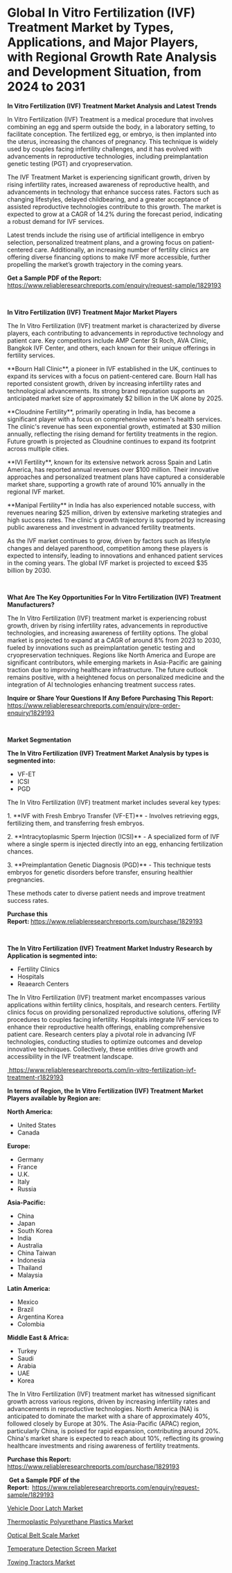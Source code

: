 <p><h1>Global In Vitro Fertilization (IVF) Treatment Market by Types, Applications, and Major Players, with Regional Growth Rate Analysis and Development Situation, from 2024 to 2031</h1></p><p><strong>In Vitro Fertilization (IVF) Treatment Market Analysis and Latest Trends</strong></p>
<p><p>In Vitro Fertilization (IVF) Treatment is a medical procedure that involves combining an egg and sperm outside the body, in a laboratory setting, to facilitate conception. The fertilized egg, or embryo, is then implanted into the uterus, increasing the chances of pregnancy. This technique is widely used by couples facing infertility challenges, and it has evolved with advancements in reproductive technologies, including preimplantation genetic testing (PGT) and cryopreservation.</p><p>The IVF Treatment Market is experiencing significant growth, driven by rising infertility rates, increased awareness of reproductive health, and advancements in technology that enhance success rates. Factors such as changing lifestyles, delayed childbearing, and a greater acceptance of assisted reproductive technologies contribute to this growth. The market is expected to grow at a CAGR of 14.2% during the forecast period, indicating a robust demand for IVF services.</p><p>Latest trends include the rising use of artificial intelligence in embryo selection, personalized treatment plans, and a growing focus on patient-centered care. Additionally, an increasing number of fertility clinics are offering diverse financing options to make IVF more accessible, further propelling the market’s growth trajectory in the coming years.</p></p>
<p><strong>Get a Sample PDF of the Report:&nbsp;</strong> <a href="https://www.reliableresearchreports.com/enquiry/request-sample/1829193?utm_campaign=31&utm_medium=2&utm_source=Github&utm_content=ia&utm_term=15102024&utm_id=in-vitro-fertilization-ivf-treatment">https://www.reliableresearchreports.com/enquiry/request-sample/1829193</a></p>
<p>&nbsp;</p>
<p><strong>In Vitro Fertilization (IVF) Treatment Major Market Players</strong></p>
<p><p>The In Vitro Fertilization (IVF) treatment market is characterized by diverse players, each contributing to advancements in reproductive technology and patient care. Key competitors include AMP Center St Roch, AVA Clinic, Bangkok IVF Center, and others, each known for their unique offerings in fertility services.</p><p>**Bourn Hall Clinic**, a pioneer in IVF established in the UK, continues to expand its services with a focus on patient-centered care. Bourn Hall has reported consistent growth, driven by increasing infertility rates and technological advancements. Its strong brand reputation supports an anticipated market size of approximately $2 billion in the UK alone by 2025.</p><p>**Cloudnine Fertility**, primarily operating in India, has become a significant player with a focus on comprehensive women's health services. The clinic's revenue has seen exponential growth, estimated at $30 million annually, reflecting the rising demand for fertility treatments in the region. Future growth is projected as Cloudnine continues to expand its footprint across multiple cities.</p><p>**IVI Fertility**, known for its extensive network across Spain and Latin America, has reported annual revenues over $100 million. Their innovative approaches and personalized treatment plans have captured a considerable market share, supporting a growth rate of around 10% annually in the regional IVF market.</p><p>**Manipal Fertility** in India has also experienced notable success, with revenues nearing $25 million, driven by extensive marketing strategies and high success rates. The clinic's growth trajectory is supported by increasing public awareness and investment in advanced fertility treatments.</p><p>As the IVF market continues to grow, driven by factors such as lifestyle changes and delayed parenthood, competition among these players is expected to intensify, leading to innovations and enhanced patient services in the coming years. The global IVF market is projected to exceed $35 billion by 2030.</p></p>
<p>&nbsp;</p>
<p><strong>What Are The Key Opportunities For In Vitro Fertilization (IVF) Treatment Manufacturers?</strong></p>
<p><p>The In Vitro Fertilization (IVF) treatment market is experiencing robust growth, driven by rising infertility rates, advancements in reproductive technologies, and increasing awareness of fertility options. The global market is projected to expand at a CAGR of around 8% from 2023 to 2030, fueled by innovations such as preimplantation genetic testing and cryopreservation techniques. Regions like North America and Europe are significant contributors, while emerging markets in Asia-Pacific are gaining traction due to improving healthcare infrastructure. The future outlook remains positive, with a heightened focus on personalized medicine and the integration of AI technologies enhancing treatment success rates.</p></p>
<p><strong>Inquire or Share Your Questions If Any Before Purchasing This Report:</strong> <a href="https://www.reliableresearchreports.com/enquiry/pre-order-enquiry/1829193?utm_campaign=31&utm_medium=2&utm_source=Github&utm_content=ia&utm_term=15102024&utm_id=in-vitro-fertilization-ivf-treatment">https://www.reliableresearchreports.com/enquiry/pre-order-enquiry/1829193</a></p>
<p>&nbsp;</p>
<p><strong>Market Segmentation</strong></p>
<p><strong>The In Vitro Fertilization (IVF) Treatment Market Analysis by types is segmented into:</strong></p>
<p><ul><li>VF-ET</li><li>ICSI</li><li>PGD</li></ul></p>
<p><p>The In Vitro Fertilization (IVF) treatment market includes several key types: </p><p>1. **IVF with Fresh Embryo Transfer (VF-ET)** - Involves retrieving eggs, fertilizing them, and transferring fresh embryos.</p><p>   </p><p>2. **Intracytoplasmic Sperm Injection (ICSI)** - A specialized form of IVF where a single sperm is injected directly into an egg, enhancing fertilization chances.</p><p>3. **Preimplantation Genetic Diagnosis (PGD)** - This technique tests embryos for genetic disorders before transfer, ensuring healthier pregnancies. </p><p>These methods cater to diverse patient needs and improve treatment success rates.</p></p>
<p><strong>Purchase this Report:&nbsp;</strong><a href="https://www.reliableresearchreports.com/purchase/1829193?utm_campaign=31&utm_medium=2&utm_source=Github&utm_content=ia&utm_term=15102024&utm_id=in-vitro-fertilization-ivf-treatment">https://www.reliableresearchreports.com/purchase/1829193</a></p>
<p>&nbsp;</p>
<p><strong>The In Vitro Fertilization (IVF) Treatment Market Industry Research by Application is segmented into:</strong></p>
<p><ul><li>Fertility Clinics</li><li>Hospitals</li><li>Reaearch Centers</li></ul></p>
<p><p>The In Vitro Fertilization (IVF) treatment market encompasses various applications within fertility clinics, hospitals, and research centers. Fertility clinics focus on providing personalized reproductive solutions, offering IVF procedures to couples facing infertility. Hospitals integrate IVF services to enhance their reproductive health offerings, enabling comprehensive patient care. Research centers play a pivotal role in advancing IVF technologies, conducting studies to optimize outcomes and develop innovative techniques. Collectively, these entities drive growth and accessibility in the IVF treatment landscape.</p></p>
<p><a href="https://www.reliableresearchreports.com/in-vitro-fertilization-ivf-treatment-r1829193?utm_campaign=31&utm_medium=2&utm_source=Github&utm_content=ia&utm_term=15102024&utm_id=in-vitro-fertilization-ivf-treatment">&nbsp;https://www.reliableresearchreports.com/in-vitro-fertilization-ivf-treatment-r1829193</a></p>
<p><strong>In terms of Region, the In Vitro Fertilization (IVF) Treatment Market Players available by Region are:</strong></p>
<p>
    <p> <strong> North America: </strong>
        <ul>
            <li>United States</li>
            <li>Canada</li>
        </ul>
        </p> 
    <p> <strong> Europe: </strong>
        <ul>
            <li>Germany</li>
            <li>France</li>
            <li>U.K.</li>
            <li>Italy</li>
            <li>Russia</li>
        </ul>
        </p> 
    <p> <strong> Asia-Pacific: </strong>
        <ul>
            <li>China</li>
            <li>Japan</li>
            <li>South Korea</li>
            <li>India</li>
            <li>Australia</li>
            <li>China Taiwan</li>
            <li>Indonesia</li>
            <li>Thailand</li>
            <li>Malaysia</li>
        </ul>
        </p> 
    <p> <strong> Latin America: </strong>
        <ul>
            <li>Mexico</li>
            <li>Brazil</li>
            <li>Argentina Korea</li>
            <li>Colombia</li>
        </ul>
        </p> 
    <p> <strong> Middle East & Africa: </strong>
        <ul>
            <li>Turkey</li>
            <li>Saudi</li>
            <li>Arabia</li>
            <li>UAE</li>
            <li>Korea</li>
        </ul>
    </p>
    </p>
<p><p>The In Vitro Fertilization (IVF) treatment market has witnessed significant growth across various regions, driven by increasing infertility rates and advancements in reproductive technologies. North America (NA) is anticipated to dominate the market with a share of approximately 40%, followed closely by Europe at 30%. The Asia-Pacific (APAC) region, particularly China, is poised for rapid expansion, contributing around 20%. China's market share is expected to reach about 10%, reflecting its growing healthcare investments and rising awareness of fertility treatments.</p></p>
<p><strong>Purchase this Report: </strong><a href="https://www.reliableresearchreports.com/purchase/1829193?utm_campaign=31&utm_medium=2&utm_source=Github&utm_content=ia&utm_term=15102024&utm_id=in-vitro-fertilization-ivf-treatment">https://www.reliableresearchreports.com/purchase/1829193</a></p>
<p>&nbsp;<strong>Get a Sample PDF of the Report:&nbsp;&nbsp;</strong><a href="https://www.reliableresearchreports.com/enquiry/request-sample/1829193?utm_campaign=31&utm_medium=2&utm_source=Github&utm_content=ia&utm_term=15102024&utm_id=in-vitro-fertilization-ivf-treatment">https://www.reliableresearchreports.com/enquiry/request-sample/1829193</a></p>
<p><strong></strong></p>
<p><p><a href="https://www.linkedin.com/pulse/vehicle-door-latch-market-segmentation-in-depth-analysis-o7j4f?utm_campaign=31&utm_medium=2&utm_source=Github&utm_content=ia&utm_term=15102024&utm_id=in-vitro-fertilization-ivf-treatment">Vehicle Door Latch Market</a></p><p><a href="https://github.com/NathanColeman327/Market-Research-Report-List-1/blob/main/thermoplastic-polyurethane-plastics-market.md?utm_campaign=31&utm_medium=2&utm_source=Github&utm_content=ia&utm_term=15102024&utm_id=in-vitro-fertilization-ivf-treatment">Thermoplastic Polyurethane Plastics Market</a></p><p><a href="https://issuu.com/reportprime-2/docs/optical-belt-scale-market-size-2030_37fca8d76962bf?utm_campaign=31&utm_medium=2&utm_source=Github&utm_content=ia&utm_term=15102024&utm_id=in-vitro-fertilization-ivf-treatment">Optical Belt Scale Market</a></p><p><a href="https://issuu.com/reportprime-2/docs/temperature-detection-screen-market_b03b90a3b65905?utm_campaign=31&utm_medium=2&utm_source=Github&utm_content=ia&utm_term=15102024&utm_id=in-vitro-fertilization-ivf-treatment">Temperature Detection Screen Market</a></p><p><a href="https://www.linkedin.com/pulse/towing-tractors-market-consolidation-impact-structure-zca2f?utm_campaign=31&utm_medium=2&utm_source=Github&utm_content=ia&utm_term=15102024&utm_id=in-vitro-fertilization-ivf-treatment">Towing Tractors Market</a></p></p>